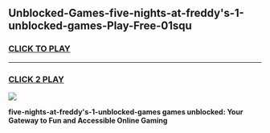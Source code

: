 
## Unblocked-Games-five-nights-at-freddy's-1-unblocked-games-Play-Free-01squ
<h3>
<a href="https://premium76.site?title=five-nights-at-freddy's-1-unblocked-games&ref=22A">CLICK TO PLAY</a></h3>
<hr>

<h3>
<a href="https://premium76.site?title=five-nights-at-freddy's-1-unblocked-games&ref=22A">CLICK 2 PLAY</a>
  
</h3>

<a href="https://premium76.site?title=five-nights-at-freddy's-1-unblocked-games&ref=22A"><img src="https://clearcache.store/games.png"></a>


**five-nights-at-freddy's-1-unblocked-games games unblocked: Your Gateway to Fun and Accessible Online Gaming**
